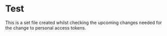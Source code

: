 # Test

This is a set file created whilst checking the upcoming changes needed for the change to personal access tokens.